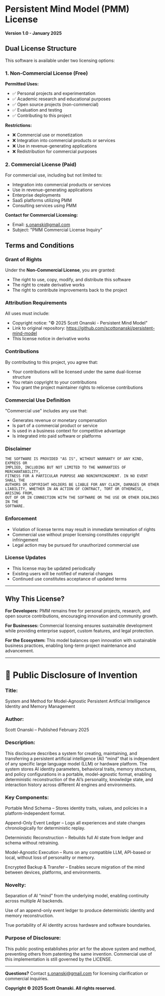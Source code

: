 # Persistent Mind Model (PMM) License

**Version 1.0 - January 2025**

## Dual License Structure

This software is available under two licensing options:

### 1. Non-Commercial License (Free)

**Permitted Uses:**
- ✅ Personal projects and experimentation
- ✅ Academic research and educational purposes
- ✅ Open source projects (non-commercial)
- ✅ Evaluation and testing
- ✅ Contributing to this project

**Restrictions:**
- ❌ Commercial use or monetization
- ❌ Integration into commercial products or services
- ❌ Use in revenue-generating applications
- ❌ Redistribution for commercial purposes

### 2. Commercial License (Paid)

For commercial use, including but not limited to:
- Integration into commercial products or services
- Use in revenue-generating applications
- Enterprise deployments
- SaaS platforms utilizing PMM
- Consulting services using PMM

**Contact for Commercial Licensing:**
- Email: s.onanski@gmail.com
- Subject: "PMM Commercial License Inquiry"

## Terms and Conditions

### Grant of Rights

Under the **Non-Commercial License**, you are granted:
- The right to use, copy, modify, and distribute this software
- The right to create derivative works
- The right to contribute improvements back to the project

### Attribution Requirements

All uses must include:
- Copyright notice: "© 2025 Scott Onanski - Persistent Mind Model"
- Link to original repository: https://github.com/scottonanski/persistent-mind-model
- This license notice in derivative works

### Contributions

By contributing to this project, you agree that:
- Your contributions will be licensed under the same dual-license structure
- You retain copyright to your contributions
- You grant the project maintainer rights to relicense contributions

### Commercial Use Definition

"Commercial use" includes any use that:
- Generates revenue or monetary compensation
- Is part of a commercial product or service
- Is used in a business context for competitive advantage
- Is integrated into paid software or platforms

### Disclaimer

```
THE SOFTWARE IS PROVIDED "AS IS", WITHOUT WARRANTY OF ANY KIND, EXPRESS OR
IMPLIED, INCLUDING BUT NOT LIMITED TO THE WARRANTIES OF MERCHANTABILITY,
FITNESS FOR A PARTICULAR PURPOSE AND NONINFRINGEMENT. IN NO EVENT SHALL THE
AUTHORS OR COPYRIGHT HOLDERS BE LIABLE FOR ANY CLAIM, DAMAGES OR OTHER
LIABILITY, WHETHER IN AN ACTION OF CONTRACT, TORT OR OTHERWISE, ARISING FROM,
OUT OF OR IN CONNECTION WITH THE SOFTWARE OR THE USE OR OTHER DEALINGS IN THE
SOFTWARE.
```

### Enforcement

- Violation of license terms may result in immediate termination of rights
- Commercial use without proper licensing constitutes copyright infringement
- Legal action may be pursued for unauthorized commercial use

### License Updates

- This license may be updated periodically
- Existing users will be notified of material changes
- Continued use constitutes acceptance of updated terms

---

## Why This License?

**For Developers:** PMM remains free for personal projects, research, and open source contributions, encouraging innovation and community growth.

**For Businesses:** Commercial licensing ensures sustainable development while providing enterprise support, custom features, and legal protection.

**For the Ecosystem:** This model balances open innovation with sustainable business practices, enabling long-term project maintenance and advancement.

---

# 📜 Public Disclosure of Invention

### Title:

System and Method for Model-Agnostic Persistent Artificial Intelligence Identity and Memory Management

### Author:
Scott Onanski – Published February 2025

### Description:
This disclosure describes a system for creating, maintaining, and transferring a persistent artificial intelligence (AI) “mind” that is independent of any specific large language model (LLM) or hardware platform. The system stores AI identity parameters, behavioral traits, memory structures, and policy configurations in a portable, model-agnostic format, enabling deterministic reconstruction of the AI’s personality, knowledge state, and interaction history across different AI engines and environments.


### Key Components:

Portable Mind Schema – Stores identity traits, values, and policies in a platform-independent format.

Append-Only Event Ledger – Logs all experiences and state changes chronologically for deterministic replay.

Deterministic Reconstruction – Rebuilds full AI state from ledger and schema without retraining.

Model-Agnostic Execution – Runs on any compatible LLM, API-based or local, without loss of personality or memory.

Encrypted Backup & Transfer – Enables secure migration of the mind between devices, platforms, and environments.

### Novelty:

Separation of AI “mind” from the underlying model, enabling continuity across multiple AI backends.

Use of an append-only event ledger to produce deterministic identity and memory reconstruction.

True portability of AI identity across hardware and software boundaries.

### Purpose of Disclosure:
This public posting establishes prior art for the above system and method, preventing others from patenting the same invention.
Commercial use of this implementation is still governed by the LICENSE.

---

**Questions?** Contact s.onanski@gmail.com for licensing clarification or commercial inquiries.

**Copyright © 2025 Scott Onanski. All rights reserved.**
